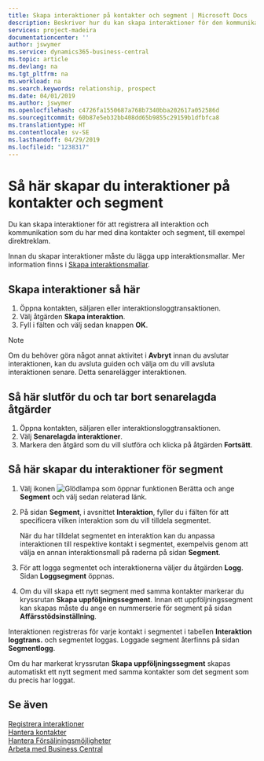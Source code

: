 ```yaml
---
title: Skapa interaktioner på kontakter och segment | Microsoft Docs
description: Beskriver hur du kan skapa interaktioner för den kommunikation som du har med dina kontakter och segment i Business Central, till exempel direktmail.
services: project-madeira
documentationcenter: ''
author: jswymer
ms.service: dynamics365-business-central
ms.topic: article
ms.devlang: na
ms.tgt_pltfrm: na
ms.workload: na
ms.search.keywords: relationship, prospect
ms.date: 04/01/2019
ms.author: jswymer
ms.openlocfilehash: c4726fa1550687a768b7340bba202617a052586d
ms.sourcegitcommit: 60b87e5eb32bb408dd65b9855c29159b1dfbfca8
ms.translationtype: HT
ms.contentlocale: sv-SE
ms.lasthandoff: 04/29/2019
ms.locfileid: "1238317"
---
```

# <a name="create-interactions-on-contacts-and-segments"></a>Så här skapar du interaktioner på kontakter och segment
Du kan skapa interaktioner för att registrera all interaktion och kommunikation som du har med dina kontakter och segment, till exempel direktreklam.

Innan du skapar interaktioner måste du lägga upp interaktionsmallar. Mer information finns i  [Skapa interaktionsmallar](marketing-interactions.md).

## <a name="to-create-an-interaction"></a>Skapa interaktioner så här
1. Öppna kontakten, säljaren eller interaktionsloggtransaktionen.
2. Välj åtgärden **Skapa interaktion**.
3. Fyll i fälten och välj sedan knappen **OK**.

> [!NOTE]  
>   Om du behöver göra något annat aktivitet i **Avbryt** innan du avslutar interaktionen, kan du avsluta guiden och välja om du vill avsluta interaktionen senare. Detta senarelägger interaktionen.

## <a name="to-finish-and-delete-postponed-interactions"></a>Så här slutför du och tar bort senarelagda åtgärder
1. Öppna kontakten, säljaren eller interaktionsloggtransaktionen.
2. Välj **Senarelagda interaktioner**.
3. Markera den åtgärd som du vill slutföra och klicka på åtgärden **Fortsätt**.

## <a name="to-create-an-interaction-on-a-segment"></a>Så här skapar du interaktioner för segment
1. Välj ikonen ![Glödlampa som öppnar funktionen Berätta](media/ui-search/search_small.png "Berätta vad du vill göra") och ange **Segment** och välj sedan relaterad länk.
2. På sidan **Segment**, i avsnittet **Interaktion**, fyller du i fälten för att specificera vilken interaktion som du vill tilldela segmentet.

    När du har tilldelat segmentet en interaktion kan du anpassa interaktionen till respektive kontakt i segmentet, exempelvis genom att välja en annan interaktionsmall på raderna på sidan **Segment**.  
3. För att logga segmentet och interaktionerna väljer du åtgärden **Logg**. Sidan **Loggsegment** öppnas.
4. Om du vill skapa ett nytt segment med samma kontakter markerar du kryssrutan **Skapa uppföljningssegment**. Innan ett uppföljningssegment kan skapas måste du ange en nummerserie för segment på sidan **Affärsstödsinställning**.

Interaktionen registreras för varje kontakt i segmentet i tabellen **Interaktion loggtrans.** och segmentet loggas. Loggade segment återfinns på sidan **Segmentlogg**.

Om du har markerat kryssrutan **Skapa uppföljningssegment** skapas automatiskt ett nytt segment med samma kontakter som det segment som du precis har loggat.

## <a name="see-also"></a>Se även
[Registrera interaktioner](marketing-interactions.md)  
[Hantera kontakter](marketing-contacts.md)  
[Hantera Försäljningsmöjligheter](marketing-manage-sales-opportunities.md)  
[Arbeta med Business Central](ui-work-product.md)
